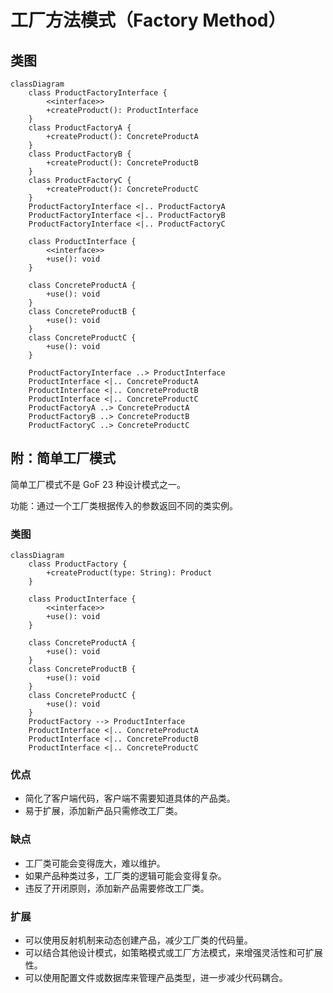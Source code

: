 # 工厂方法模式（Factory Method）

## 类图

```mermaid
classDiagram
    class ProductFactoryInterface {
        <<interface>>
        +createProduct(): ProductInterface
    }
    class ProductFactoryA {
        +createProduct(): ConcreteProductA
    }
    class ProductFactoryB {
        +createProduct(): ConcreteProductB
    }
    class ProductFactoryC {
        +createProduct(): ConcreteProductC
    }
    ProductFactoryInterface <|.. ProductFactoryA
    ProductFactoryInterface <|.. ProductFactoryB
    ProductFactoryInterface <|.. ProductFactoryC

    class ProductInterface {
        <<interface>>
        +use(): void
    }

    class ConcreteProductA {
        +use(): void
    }
    class ConcreteProductB {
        +use(): void
    }
    class ConcreteProductC {
        +use(): void
    }
    
    ProductFactoryInterface ..> ProductInterface
    ProductInterface <|.. ConcreteProductA
    ProductInterface <|.. ConcreteProductB
    ProductInterface <|.. ConcreteProductC
    ProductFactoryA ..> ConcreteProductA
    ProductFactoryB ..> ConcreteProductB
    ProductFactoryC ..> ConcreteProductC
```

## 附：简单工厂模式

简单工厂模式不是 GoF 23 种设计模式之一。

功能：通过一个工厂类根据传入的参数返回不同的类实例。

### 类图

```mermaid
classDiagram
    class ProductFactory {
        +createProduct(type: String): Product
    }

    class ProductInterface {
        <<interface>>
        +use(): void
    }

    class ConcreteProductA {
        +use(): void
    }
    class ConcreteProductB {
        +use(): void
    }
    class ConcreteProductC {
        +use(): void
    }
    ProductFactory --> ProductInterface
    ProductInterface <|.. ConcreteProductA
    ProductInterface <|.. ConcreteProductB
    ProductInterface <|.. ConcreteProductC
```

### 优点

- 简化了客户端代码，客户端不需要知道具体的产品类。
- 易于扩展，添加新产品只需修改工厂类。

### 缺点

- 工厂类可能会变得庞大，难以维护。
- 如果产品种类过多，工厂类的逻辑可能会变得复杂。
- 违反了开闭原则，添加新产品需要修改工厂类。

### 扩展

- 可以使用反射机制来动态创建产品，减少工厂类的代码量。
- 可以结合其他设计模式，如策略模式或工厂方法模式，来增强灵活性和可扩展性。
- 可以使用配置文件或数据库来管理产品类型，进一步减少代码耦合。

